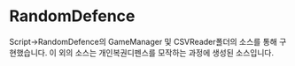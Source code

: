 # RandomDefence
Script->RandomDefence의 GameManager 및 CSVReader폴더의 소스를 통해 구현했습니다.
이 외의 소스는 개인복권디펜스를 모작하는 과정에 생성된 소스입니다.
